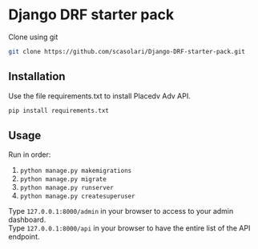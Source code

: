 # Django DRF starter pack

Clone using git

```bash
git clone https://github.com/scasolari/Django-DRF-starter-pack.git
```

## Installation

Use the file requirements.txt to install Placedv Adv API.

```bash
pip install requirements.txt 
```

## Usage

Run in order:
1)  ```python manage.py makemigrations```
2) ```python manage.py migrate```
3) ```python manage.py runserver```
4) ```python manage.py createsuperuser```

Type ```127.0.0.1:8000/admin``` in your browser to access to your admin dashboard.
<br/>
Type ```127.0.0.1:8000/api``` in your browser to have the entire list of the API endpoint.